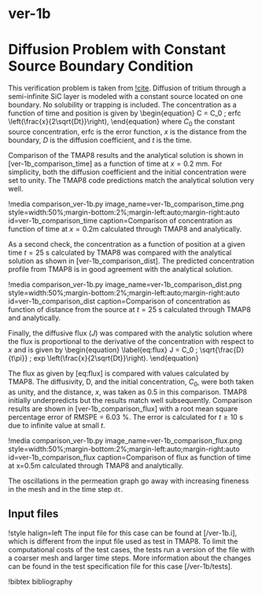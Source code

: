 # ver-1b

# Diffusion Problem with Constant Source Boundary Condition

This verification problem is taken from [!cite](longhurst1992verification). Diffusion of tritium through a semi-infinite SiC layer is modeled with a constant
source located on one boundary. No solubility or trapping is included. The
concentration as a function of time and position is given by
\begin{equation}
C = C_0 \; erfc \left(\frac{x}{2\sqrt{Dt}}\right),
\end{equation}
where $C_0$ the constant source concentration, erfc is the error function, $x$ is the distance from the boundary, $D$ is the diffusion coefficient, and $t$ is the time.

Comparison of the TMAP8 results and the analytical solution is shown in
[ver-1b_comparison_time] as a function of time at
$x = 0.2$ mm. For simplicity, both the diffusion coefficient and the initial
concentration were set to unity. The TMAP8 code predictions match
the analytical solution very well.

!media comparison_ver-1b.py
       image_name=ver-1b_comparison_time.png
       style=width:50%;margin-bottom:2%;margin-left:auto;margin-right:auto
       id=ver-1b_comparison_time
       caption=Comparison of concentration as function of time at $x = 0.2$m calculated
       through TMAP8 and analytically.

As a second check, the concentration as a function of position at a given time
$t = 25$ s calculated by TMAP8 was compared with the analytical solution as shown in
[ver-1b_comparison_dist]. The predicted concentration profile from TMAP8 is in
good agreement with the analytical solution.

!media comparison_ver-1b.py
       image_name=ver-1b_comparison_dist.png
       style=width:50%;margin-bottom:2%;margin-left:auto;margin-right:auto
       id=ver-1b_comparison_dist
       caption=Comparison of concentration as function of distance from the source
       at $t = 25$ s calculated through TMAP8 and analytically.

Finally, the diffusive flux ($J$) was compared with the analytic solution where the
flux is proportional to the derivative of the concentration with respect to $x$ and
is given by
\begin{equation}
\label{eq:flux}
J = C_0 \; \sqrt{\frac{D}{t\pi}} \; exp \left(\frac{x}{2\sqrt{Dt}}\right).
\end{equation}

The flux as given by [eq:flux] is compared with values calculated by TMAP8.
The diffusivity, D, and the initial concentration, $C_0$, were both
taken as unity, and the distance, $x$, was taken as 0.5 in this comparison.
TMAP8 initially underpredicts but the results match well subsequently. Comparison
results are shown in [ver-1b_comparison_flux] with a root mean square percentage
error of RMSPE = 6.03 %. The error is calculated for $t \geq 10$ s due to infinite
value at small $t$.

!media comparison_ver-1b.py
       image_name=ver-1b_comparison_flux.png
       style=width:50%;margin-bottom:2%;margin-left:auto;margin-right:auto
       id=ver-1b_comparison_flux
       caption=Comparison of flux as function of time at x\=0.5m calculated through
       TMAP8 and analytically.


The oscillations in the permeation graph go away with increasing fineness in the
mesh and in the time step `dt`.

## Input files

!style halign=left
The input file for this case can be found at [/ver-1b.i], which is different from the input file used as test in TMAP8. To limit the computational costs of the test cases, the tests run a version of the file with a coarser mesh and larger time steps. More information about the changes can be found in the test specification file for this case [/ver-1b/tests].

!bibtex bibliography
